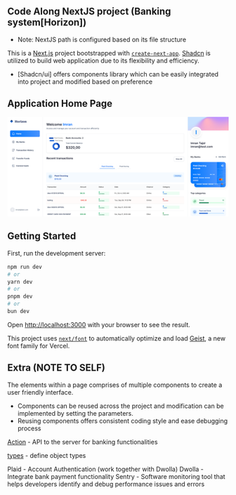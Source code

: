 ## Code Along NextJS project (Banking system[Horizon])
- Note: NextJS path is configured based on its file structure

This is a [Next.js](https://nextjs.org) project bootstrapped with [`create-next-app`](https://nextjs.org/docs/app/api-reference/cli/create-next-app).
[Shadcn](https://shadcn.com/) is utilized to build web application due to its flexibility and efficiency.
- [Shadcn/ui] offers components library which can be easily integrated into project and modified based on preference

## Application Home Page
![image](/images/Banking_HomePage.png)

## Getting Started

First, run the development server:

```bash
npm run dev
# or
yarn dev
# or
pnpm dev
# or
bun dev
```

Open [http://localhost:3000](http://localhost:3000) with your browser to see the result.

This project uses [`next/font`](https://nextjs.org/docs/app/building-your-application/optimizing/fonts) to automatically optimize and load [Geist](https://vercel.com/font), a new font family for Vercel.

## Extra (NOTE TO SELF)
The elements within a page comprises of multiple components to create a user friendly interface.
- Components can be reused across the project and modification can be implemented by setting the parameters.
- Reusing components offers consistent coding style and ease debugging process

[Action](/lib/actions) - API to the server for banking functionalities

[types](/types) - define object types 

Plaid - Account Authentication (work together with Dwolla) 
Dwolla - Integrate bank payment functionality
Sentry - Software monitoring tool that helps developers identify and debug performance issues and errors
